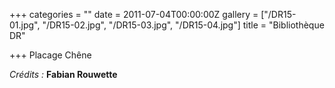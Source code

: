 +++
categories = ""
date = 2011-07-04T00:00:00Z
gallery = ["/DR15-01.jpg", "/DR15-02.jpg", "/DR15-03.jpg", "/DR15-04.jpg"]
title = "Bibliothèque DR"

+++
Placage Chêne

_Crédits :_ **Fabian Rouwette**